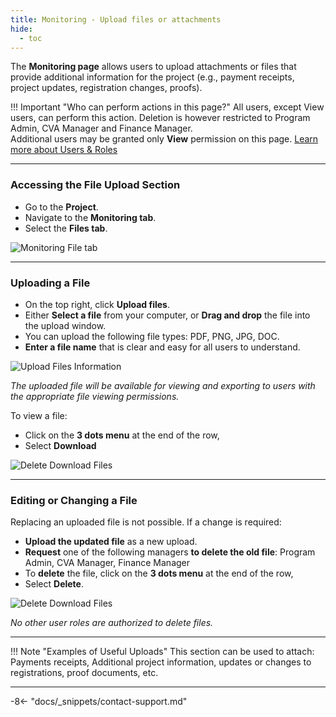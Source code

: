 ```yaml
---
title: Monitoring - Upload files or attachments
hide:
  - toc
---
```


The **Monitoring page** allows users to upload attachments or files that provide additional information for the project (e.g., payment receipts, project updates, registration changes, proofs).

!!! Important "Who can perform actions in this page?"
    All users, except View users, can perform this action. Deletion is however restricted to Program Admin, CVA Manager and Finance Manager.  
    Additional users may be granted only **View** permission on this page. [Learn more about Users & Roles](../users/users-roles-page.md)

---

### Accessing the File Upload Section

- Go to the **Project**.
- Navigate to the **Monitoring tab**.
- Select the **Files tab**.

![Monitoring File tab](../assets/img/MonitoringPageFilestab.png)

---

### Uploading a File

- On the top right, click **Upload files**.
- Either **Select a file** from your computer, or **Drag and drop** the file into the upload window.
- You can upload the following file types: PDF, PNG, JPG, DOC.
- **Enter a file name** that is clear and easy for all users to understand.

![Upload Files Information](../assets/img/UploadFilesInfo.png)

*The uploaded file will be available for viewing and exporting to users with the appropriate file viewing permissions.*

To view a file:

- Click on the **3 dots menu** at the end of the row,
- Select **Download**

![Delete Download Files](../assets/img/DeleteDownloadFiles.png)

---

### Editing or Changing a File

Replacing an uploaded file is not possible. If a change is required:

- **Upload the updated file** as a new upload.
- **Request** one of the following managers **to delete the old file**: Program Admin, CVA Manager, Finance Manager
- To **delete** the file, click on the **3 dots menu** at the end of the row,
- Select **Delete**.

![Delete Download Files](../assets/img/DeleteDownloadFiles.png)

*No other user roles are authorized to delete files.*

---

!!! Note "Examples of Useful Uploads"
    This section can be used to attach: Payments receipts, Additional project information, updates or changes to registrations, proof documents, etc.


---

-8<- "docs/_snippets/contact-support.md"
